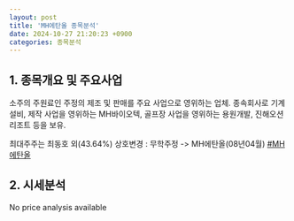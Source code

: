 ```yaml
---
layout: post
title: 'MH에탄올 종목분석'
date: 2024-10-27 21:20:23 +0900
categories: 종목분석
---
```


## 1. 종목개요 및 주요사업

소주의 주원료인 주정의 제조 및 판매를 주요 사업으로 영위하는 업체. 종속회사로 기계설비, 제작 사업을 영위하는 MH바이오텍, 골프장 사업을 영위하는 용원개발, 진해오션리조트 등을 보유.

최대주주는 최동호 외(43.64%) 상호변경 : 무학주정 -> MH에탄올(08년04월)
[#MH에탄올](#)

## 2. 시세분석

No price analysis available
